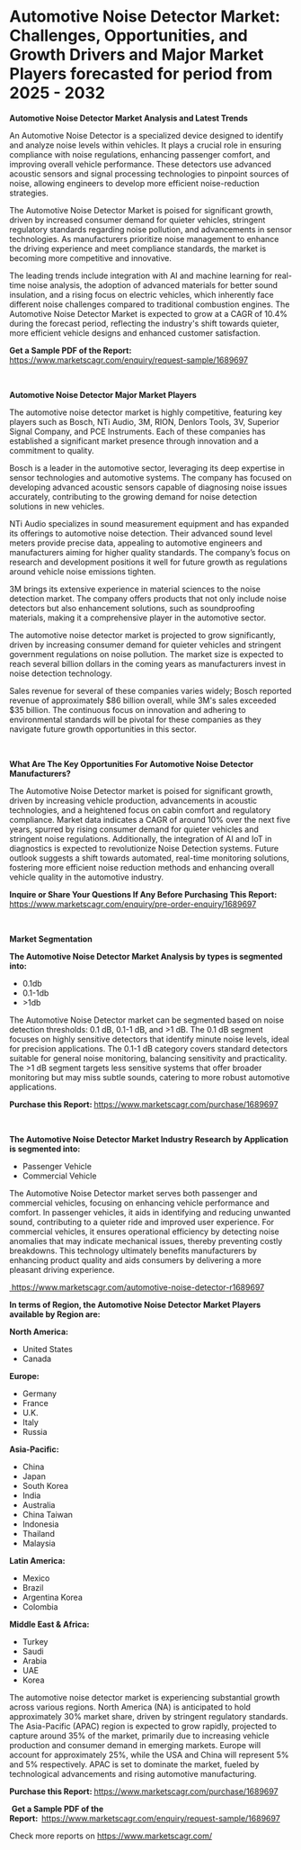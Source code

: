 <p><h1>Automotive Noise Detector Market: Challenges, Opportunities, and Growth Drivers and Major Market Players forecasted for period from 2025 - 2032</h1></p><p><strong>Automotive Noise Detector Market Analysis and Latest Trends</strong></p>
<p><p>An Automotive Noise Detector is a specialized device designed to identify and analyze noise levels within vehicles. It plays a crucial role in ensuring compliance with noise regulations, enhancing passenger comfort, and improving overall vehicle performance. These detectors use advanced acoustic sensors and signal processing technologies to pinpoint sources of noise, allowing engineers to develop more efficient noise-reduction strategies.</p><p>The Automotive Noise Detector Market is poised for significant growth, driven by increased consumer demand for quieter vehicles, stringent regulatory standards regarding noise pollution, and advancements in sensor technologies. As manufacturers prioritize noise management to enhance the driving experience and meet compliance standards, the market is becoming more competitive and innovative. </p><p>The leading trends include integration with AI and machine learning for real-time noise analysis, the adoption of advanced materials for better sound insulation, and a rising focus on electric vehicles, which inherently face different noise challenges compared to traditional combustion engines. The Automotive Noise Detector Market is expected to grow at a CAGR of 10.4% during the forecast period, reflecting the industry's shift towards quieter, more efficient vehicle designs and enhanced customer satisfaction.</p></p>
<p><strong>Get a Sample PDF of the Report:&nbsp;</strong> <a href="https://www.marketscagr.com/enquiry/request-sample/1689697?utm_campaign=3098&utm_medium=2&utm_source=Github&utm_content=ia&utm_term=30032025&utm_id=automotive-noise-detector">https://www.marketscagr.com/enquiry/request-sample/1689697</a></p>
<p>&nbsp;</p>
<p><strong>Automotive Noise Detector Major Market Players</strong></p>
<p><p>The automotive noise detector market is highly competitive, featuring key players such as Bosch, NTi Audio, 3M, RION, Denlors Tools, 3V, Superior Signal Company, and PCE Instruments. Each of these companies has established a significant market presence through innovation and a commitment to quality.</p><p>Bosch is a leader in the automotive sector, leveraging its deep expertise in sensor technologies and automotive systems. The company has focused on developing advanced acoustic sensors capable of diagnosing noise issues accurately, contributing to the growing demand for noise detection solutions in new vehicles.</p><p>NTi Audio specializes in sound measurement equipment and has expanded its offerings to automotive noise detection. Their advanced sound level meters provide precise data, appealing to automotive engineers and manufacturers aiming for higher quality standards. The company’s focus on research and development positions it well for future growth as regulations around vehicle noise emissions tighten.</p><p>3M brings its extensive experience in material sciences to the noise detection market. The company offers products that not only include noise detectors but also enhancement solutions, such as soundproofing materials, making it a comprehensive player in the automotive sector.</p><p>The automotive noise detector market is projected to grow significantly, driven by increasing consumer demand for quieter vehicles and stringent government regulations on noise pollution. The market size is expected to reach several billion dollars in the coming years as manufacturers invest in noise detection technology.</p><p>Sales revenue for several of these companies varies widely; Bosch reported revenue of approximately $86 billion overall, while 3M's sales exceeded $35 billion. The continuous focus on innovation and adhering to environmental standards will be pivotal for these companies as they navigate future growth opportunities in this sector.</p></p>
<p>&nbsp;</p>
<p><strong>What Are The Key Opportunities For Automotive Noise Detector Manufacturers?</strong></p>
<p><p>The Automotive Noise Detector market is poised for significant growth, driven by increasing vehicle production, advancements in acoustic technologies, and a heightened focus on cabin comfort and regulatory compliance. Market data indicates a CAGR of around 10% over the next five years, spurred by rising consumer demand for quieter vehicles and stringent noise regulations. Additionally, the integration of AI and IoT in diagnostics is expected to revolutionize Noise Detection systems. Future outlook suggests a shift towards automated, real-time monitoring solutions, fostering more efficient noise reduction methods and enhancing overall vehicle quality in the automotive industry.</p></p>
<p><strong>Inquire or Share Your Questions If Any Before Purchasing This Report:</strong> <a href="https://www.marketscagr.com/enquiry/pre-order-enquiry/1689697?utm_campaign=3098&utm_medium=2&utm_source=Github&utm_content=ia&utm_term=30032025&utm_id=automotive-noise-detector">https://www.marketscagr.com/enquiry/pre-order-enquiry/1689697</a></p>
<p>&nbsp;</p>
<p><strong>Market Segmentation</strong></p>
<p><strong>The Automotive Noise Detector Market Analysis by types is segmented into:</strong></p>
<p><ul><li>0.1db</li><li>0.1-1db</li><li>>1db</li></ul></p>
<p><p>The Automotive Noise Detector market can be segmented based on noise detection thresholds: 0.1 dB, 0.1-1 dB, and >1 dB. The 0.1 dB segment focuses on highly sensitive detectors that identify minute noise levels, ideal for precision applications. The 0.1-1 dB category covers standard detectors suitable for general noise monitoring, balancing sensitivity and practicality. The >1 dB segment targets less sensitive systems that offer broader monitoring but may miss subtle sounds, catering to more robust automotive applications.</p></p>
<p><strong>Purchase this Report:&nbsp;</strong><a href="https://www.marketscagr.com/purchase/1689697?utm_campaign=3098&utm_medium=2&utm_source=Github&utm_content=ia&utm_term=30032025&utm_id=automotive-noise-detector">https://www.marketscagr.com/purchase/1689697</a></p>
<p>&nbsp;</p>
<p><strong>The Automotive Noise Detector Market Industry Research by Application is segmented into:</strong></p>
<p><ul><li>Passenger Vehicle</li><li>Commercial Vehicle</li></ul></p>
<p><p>The Automotive Noise Detector market serves both passenger and commercial vehicles, focusing on enhancing vehicle performance and comfort. In passenger vehicles, it aids in identifying and reducing unwanted sound, contributing to a quieter ride and improved user experience. For commercial vehicles, it ensures operational efficiency by detecting noise anomalies that may indicate mechanical issues, thereby preventing costly breakdowns. This technology ultimately benefits manufacturers by enhancing product quality and aids consumers by delivering a more pleasant driving experience.</p></p>
<p><a href="https://www.marketscagr.com/automotive-noise-detector-r1689697?utm_campaign=3098&utm_medium=2&utm_source=Github&utm_content=ia&utm_term=30032025&utm_id=automotive-noise-detector">&nbsp;https://www.marketscagr.com/automotive-noise-detector-r1689697</a></p>
<p><strong>In terms of Region, the Automotive Noise Detector Market Players available by Region are:</strong></p>
<p>
    <p> <strong> North America: </strong>
        <ul>
            <li>United States</li>
            <li>Canada</li>
        </ul>
        </p> 
    <p> <strong> Europe: </strong>
        <ul>
            <li>Germany</li>
            <li>France</li>
            <li>U.K.</li>
            <li>Italy</li>
            <li>Russia</li>
        </ul>
        </p> 
    <p> <strong> Asia-Pacific: </strong>
        <ul>
            <li>China</li>
            <li>Japan</li>
            <li>South Korea</li>
            <li>India</li>
            <li>Australia</li>
            <li>China Taiwan</li>
            <li>Indonesia</li>
            <li>Thailand</li>
            <li>Malaysia</li>
        </ul>
        </p> 
    <p> <strong> Latin America: </strong>
        <ul>
            <li>Mexico</li>
            <li>Brazil</li>
            <li>Argentina Korea</li>
            <li>Colombia</li>
        </ul>
        </p> 
    <p> <strong> Middle East & Africa: </strong>
        <ul>
            <li>Turkey</li>
            <li>Saudi</li>
            <li>Arabia</li>
            <li>UAE</li>
            <li>Korea</li>
        </ul>
    </p>
    </p>
<p><p>The automotive noise detector market is experiencing substantial growth across various regions. North America (NA) is anticipated to hold approximately 30% market share, driven by stringent regulatory standards. The Asia-Pacific (APAC) region is expected to grow rapidly, projected to capture around 35% of the market, primarily due to increasing vehicle production and consumer demand in emerging markets. Europe will account for approximately 25%, while the USA and China will represent 5% and 5% respectively. APAC is set to dominate the market, fueled by technological advancements and rising automotive manufacturing.</p></p>
<p><strong>Purchase this Report: </strong><a href="https://www.marketscagr.com/purchase/1689697?utm_campaign=3098&utm_medium=2&utm_source=Github&utm_content=ia&utm_term=30032025&utm_id=automotive-noise-detector">https://www.marketscagr.com/purchase/1689697</a></p>
<p>&nbsp;<strong>Get a Sample PDF of the Report:&nbsp;&nbsp;</strong><a href="https://www.marketscagr.com/enquiry/request-sample/1689697?utm_campaign=3098&utm_medium=2&utm_source=Github&utm_content=ia&utm_term=30032025&utm_id=automotive-noise-detector">https://www.marketscagr.com/enquiry/request-sample/1689697</a></p>
<p><strong></strong></p>
<p>Check more reports on <a href="https://www.marketscagr.com/?utm_campaign=3098&utm_medium=2&utm_source=Github&utm_content=ia&utm_term=30032025&utm_id=automotive-noise-detector">https://www.marketscagr.com/</a></p>
